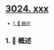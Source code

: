 # [3024. xxx](https://github.com/Tdahuyou/TNotes.leetcode/tree/main/notes/3024.%20xxx)

<!-- region:toc -->

- [1. 📝 概述](#1--概述)

<!-- endregion:toc -->

## 1. 📝 概述
